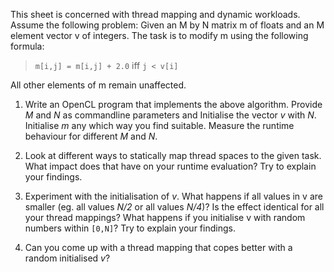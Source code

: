 This sheet is concerned with thread mapping and dynamic workloads.  Assume
the following problem: Given an M by N matrix m of floats and an M element
vector v of integers.  The task is to modify m using the following formula:
> `m[i,j] = m[i,j] + 2.0` iff `j < v[i]`

All other elements of m remain unaffected.
  
 1. Write an OpenCL program that implements the above algorithm.
    Provide _M_ and _N_ as commandline parameters and Initialise the 
    vector _v_ with _N_. Initialise _m_ any which way you find suitable.
    Measure the runtime behaviour for different _M_ and _N_.

 2. Look at different ways to statically map thread spaces to the given
    task.  What impact does that have on your runtime evaluation? Try to 
    explain your findings.

 3. Experiment with the initialisation of _v_. What happens if all values
    in v are smaller (eg. all values _N/2_ or all values _N/4_)? Is the 
    effect identical for all your thread mappings? What happens if you 
    initialise v with random numbers within `[0,N]`? Try to explain your 
    findings.

 4. Can you come up with a thread mapping that copes better with a
    random initialised _v_?
